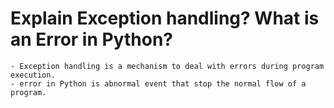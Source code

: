 # Explain Exception handling? What is an Error in Python?

    - Exception handling is a mechanism to deal with errors during program execution.
    - error in Python is abnormal event that stop the normal flow of a program.